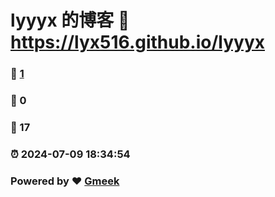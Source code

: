 # lyyyx 的博客 :link: https://lyx516.github.io/lyyyx 
### :page_facing_up: [1](https://lyx516.github.io/lyyyx/tag.html) 
### :speech_balloon: 0 
### :hibiscus: 17 
### :alarm_clock: 2024-07-09 18:34:54 
### Powered by :heart: [Gmeek](https://github.com/Meekdai/Gmeek)
